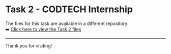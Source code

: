 # Task 2 - CODTECH Internship

The files for this task are available in a different repository:  
➡️ [Click here to view the Task 2 files](https://github.com/deepika1163/responsive_webpage)

---
Thank you for visiting!

